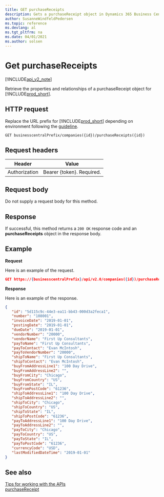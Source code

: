 ```yaml
---
title: GET purchaseReceipts  
description: Gets a purchaseReceipt object in Dynamics 365 Business Central.
author: SusanneWindfeldPedersen
ms.topic: reference
ms.devlang: al
ms.tgt_pltfrm: na
ms.date: 04/01/2021
ms.author: solsen
---
```


# Get purchaseReceipts

[!INCLUDE[api_v2_note](../../../includes/api_v2_note.md)]

Retrieve the properties and relationships of a purchaseReceipt object for [!INCLUDE[prod_short](../../../includes/prod_short.md)]. 

## HTTP request
Replace the URL prefix for [!INCLUDE[prod_short](../../../includes/prod_short.md)] depending on environment following the [guideline](../../v2.0/endpoints-apis-for-dynamics.md).
```
GET businesscentralPrefix/companies({id})/purchaseReceipts({id})
```

## Request headers

|Header|Value|
|------|-----|
|Authorization  |Bearer {token}. Required. |

## Request body
Do not supply a request body for this method.

## Response
If successful, this method returns a ```200 OK``` response code and an **purchaseReceipts** object in the response body.

## Example

**Request**

Here is an example of the request.
```json
GET https://{businesscentralPrefix}/api/v2.0/companies({id})/purchaseReceipts({id})
```

**Response**

Here is an example of the response. 

```json
{
   "id": "5d115c9c-44e3-ea11-bb43-000d3a2feca1",
   "number": "108001",
   "invoiceDate": "2019-01-01",
   "postingDate": "2019-01-01",
   "dueDate": "2019-01-01",
   "vendorNumber": "20000",
   "vendorName": "First Up Consultants",
   "payToName": "First Up Consultants",
   "payToContact": "Evan McIntosh",
   "payToVendorNumber": "20000",
   "shipToName": "First Up Consultants",
   "shipToContact": "Evan McIntosh",
   "buyFromAddressLine1": "100 Day Drive",
   "buyFromAddressLine2": "",
   "buyFromCity": "Chicago",
   "buyFromCountry": "US",
   "buyFromState": "IL",
   "buyFromPostCode": "61236",
   "shipToAddressLine1": "100 Day Drive",
   "shipToAddressLine2": "",
   "shipToCity": "Chicago",
   "shipToCountry": "US",
   "shipToState": "IL",
   "shipToPostCode": "61236",
   "payToAddressLine1": "100 Day Drive",
   "payToAddressLine2": "",
   "payToCity": "Chicago",
   "payToCountry": "US",
   "payToState": "IL",
   "payToPostCode": "61236",
   "currencyCode": "USD",
   "lastModifiedDateTime": "2019-01-01"
}
```


## See also
[Tips for working with the APIs](../../../developer/devenv-connect-apps-tips.md)  
[purchaseReceipt](../resources/dynamics_purchaseReceipt.md)  

